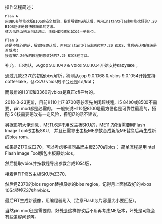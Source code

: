 操作流程简述：

    Plan A
    用UBU去除修改版BIOS的安全校验，接着解锁ME确认后，再用InstantFlash刷修改好的7.20 BIOS应该是最快最简单的方法。
    该方法已由吧友测试通过，降级ME和修改BIOS一步到位。

    Plan B
    还是不放心的话，解锁ME确认后，再用InstantFlash刷官方7.20 BIOS，重启确认ME降级是否成功；
    接着按7.20版的教程刷修改好的7.20 BIOS也可以。


补充：
已确认，从gop 9.0.1040 & vbios 9.0.1034开始支持kabylake；

通过几款Z370的初版bios解析，猜测从gop 9.0.1068 & vbios 9.0.1054开始支持coffeelake，但Z370 vbios的平台还是skl/kbl；

而最新的H310和B360的vbios是真正cfl平台的。

2018-3-23更新，目前H110上i7 8700等必须先关闭超线程，i5 8400或8500不需要，pin mod都是必需的。
一般来说H110配8100是最方便也是可靠性最高的，搭配i5 6核需要硬改有一定风险，搭配i7的话不建议。

另据贴吧大佬消息，ME11.6是不用改主板SKU的，ME11.7的话需要用Flash Image Tool改主板SKU、
并且还需导出主板ME参数合成新版ME替换后再生成新的bios rom。

如果是Z170或Z270，可以考虑移植同品牌主板Z370的bios：
简单流程是用Intel Flash Image Tool解包主板原始bios，

然后提取vbios并按教程导出参数合成1054版，

接着用FIT修改主板SKU为Z370，

然后用Z370的bios region替换原始的bios region，记得用上面修改好的vbios 1054替换Z370的vbios，

最后FIT生成新镜像，用编程器刷入（注意Flash芯片容量大小要匹配）。

当然pin mod还是需要的，好处是这样修改后不用再考虑ME版本，坏处是可能会有些兼容问题等。


